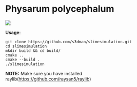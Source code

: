#	Physarum polycephalum

![](https://i.imgur.com/QNRQ1qJ.png)

**Usage**: 
```
git clone https://github.com/s3dman/slimesimulation.git
cd slimesimulation
mkdir build && cd build/
cmake ..
cmake --build .
./slimesimulation
```
**NOTE:** Make sure you have installed raylib(https://github.com/raysan5/raylib)
